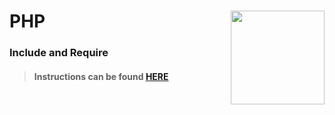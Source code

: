 # PHP <img align="right" src="https://github.com/Learning-Fuze/prototypes_fi_part2/blob/assets/assets/images/logos/LF_LOGO.png?raw=true" width="150">
### Include and Require

>#### Instructions can be found <a href="http://learning-fuze.github.io/prototypes_fi_part2/#/PHP-Includes" target="_blank">HERE</a>